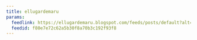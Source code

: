```yaml
---
title: ellugardemaru
params:
  feedlink: https://ellugardemaru.blogspot.com/feeds/posts/default?alt=rss
  feedid: f80e7e72c62a5b30f8a70b3c192f93f8
---
```

